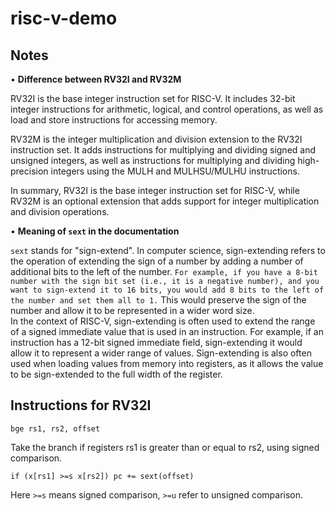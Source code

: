 # risc-v-demo

## Notes
• __Difference between RV32I and RV32M__  

RV32I is the base integer instruction set for RISC-V. It includes 32-bit integer instructions for arithmetic, logical, and control operations, as well as load and store instructions for accessing memory.

RV32M is the integer multiplication and division extension to the RV32I instruction set. It adds instructions for multiplying and dividing signed and unsigned integers, as well as instructions for multiplying and dividing high-precision integers using the MULH and MULHSU/MULHU instructions.

In summary, RV32I is the base integer instruction set for RISC-V, while RV32M is an optional extension that adds support for integer multiplication and division operations.

• __Meaning of `sext` in the documentation__  

`sext` stands for "sign-extend". In computer science, sign-extending refers to the operation of extending the sign of a number by adding a number of additional bits to the left of the number. `For example, if you have a 8-bit number with the sign bit set (i.e., it is a negative number), and you want to sign-extend it to 16 bits, you would add 8 bits to the left of the number and set them all to 1.` This would preserve the sign of the number and allow it to be represented in a wider word size.  
In the context of RISC-V, sign-extending is often used to extend the range of a signed immediate value that is used in an instruction. For example, if an instruction has a 12-bit signed immediate field, sign-extending it would allow it to represent a wider range of values. Sign-extending is also often used when loading values from memory into registers, as it allows the value to be sign-extended to the full width of the register.

## Instructions for RV32I
```
bge rs1, rs2, offset
```
Take the branch if registers rs1 is greater than or equal to rs2, using signed comparison.
```
if (x[rs1] >=s x[rs2]) pc += sext(offset)
```
Here `>=s` means signed comparison, `>=u` refer to unsigned comparison.